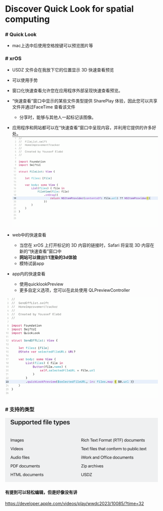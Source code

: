 # Discover Quick Look for spatial computing

### # Quick Look 
* mac上选中后使用空格按键可以预览图片等

### # xrOS

* USDZ 文件会在我放下它的位置显示 3D 快速查看预览
* 可以使用手势

* 窗口化快速查看允许您在应用程序外部呈现快速查看预览。
* “快速查看”窗口中显示的某些文件类型提供 SharePlay 体验，因此您可以共享文件并通过FaceTime 查看该文件
	* 分享时，能够与其他人一起标记该图像。

* 应用程序和网站都可以在“快速查看”窗口中呈现内容，并利用它提供的许多好处。
	![](./imgs/Discover_Quick_code.png)
	
* web中的快速查看
	* 当您在 xrOS 上打开标记的 3D 内容的链接时，Safari 将呈现 3D 内容在新的“快速查看”窗口中
	* **网站可以做出1:1渲染的3d体验**
	* 模特试装app

* app内的快速查看
	* 使用quicklookPreview
	* 更多自定义选项，您可以在此处使用 QLPreviewController
	
![](./imgs/Discover_Quick_app_code.png)

### # 支持的类型
![](./imgs/Discover_Quick_support.png)


#### 有提到可以轻松编辑，但是好像没有讲
https://developer.apple.com/videos/play/wwdc2023/10085/?time=32